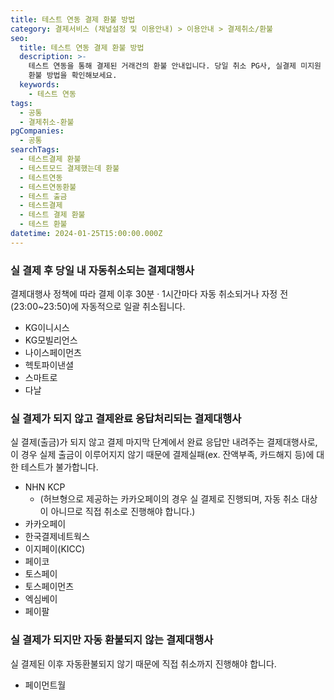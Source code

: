```yaml
---
title: 테스트 연동 결제 환불 방법
category: 결제서비스 (채널설정 및 이용안내) > 이용안내 > 결제취소/환불
seo:
  title: 테스트 연동 결제 환불 방법
  description: >-
    테스트 연동을 통해 결제된 거래건의 환불 안내입니다. 당일 취소 PG사, 실결제 미지원 PG사, 자동 환불 미지원 PG/결제수단에 따른
    환불 방법을 확인해보세요.
  keywords:
    - 테스트 연동
tags:
  - 공통
  - 결제취소-환불
pgCompanies:
  - 공통
searchTags:
  - 테스트결제 환불
  - 테스트모드 결제했는데 환불
  - 테스트연동
  - 테스트연동환불
  - 테스트 출금
  - 테스트결제
  - 테스트 결제 환불
  - 테스트 환불
datetime: 2024-01-25T15:00:00.000Z
---
```


<Callout content="테스트용 상점정보로 결제 테스트를 했을 때 실 결제(출금)여부와 자동 환불 처리 프로세스를 안내해 드립니다.  " />

### **실 결제 후 당일 내 자동취소되는 결제대행사**

결제대행사 정책에 따라 결제 이후 30분 · 1시간마다 자동 취소되거나 자정 전(23:00\~23:50)에 자동적으로 일괄 취소됩니다.

- KG이니시스
- KG모빌리언스
- 나이스페이먼츠
- 헥토파이낸셜
- 스마트로
- 다날

### **실 결제가 되지 않고 결제완료 응답처리되는 결제대행사**

실 결제(출금)가 되지 않고 결제 마지막 단계에서 완료 응답만 내려주는 결제대행사로, 이 경우 실제 출금이 이루어지지 않기 때문에 결제실패(ex. 잔액부족, 카드해지 등)에 대한 테스트가 불가합니다.

- NHN KCP
  - (허브형으로 제공하는 카카오페이의 경우 실 결제로 진행되며, 자동 취소 대상이 아니므로 직접 취소로 진행해야 합니다.)
- 카카오페이
- 한국결제네트웍스
- 이지페이(KICC)
- 페이코
- 토스페이
- 토스페이먼츠
- 엑심베이
- 페이팔

### **실 결제가 되지만 자동 환불되지 않는 결제대행사**

실 결제된 이후 자동환불되지 않기 때문에 직접 취소까지 진행해야 합니다.

- 페이먼트월

<Callout content="**일반 결제대행사를 통한 간편결제 서비스(허브형 간편결제)는 자동으로 취소가 안되므로**
결제 이후 반드시 직접 취소까지 진행해주시기 바랍니다." title="유의사항" icon="❗" />
